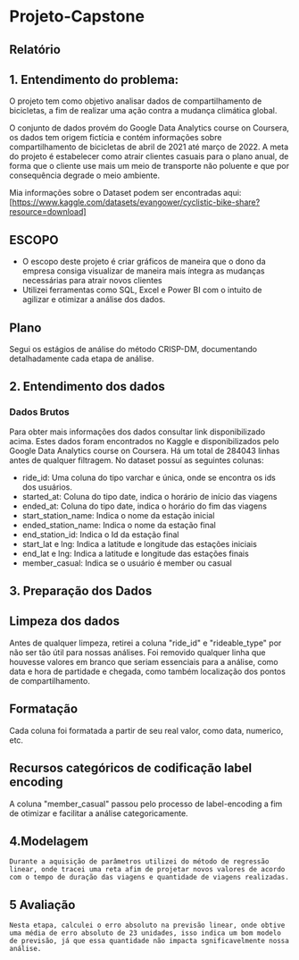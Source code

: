 # Projeto-Capstone
## Relatório 

## 1. Entendimento do problema:
O projeto tem como objetivo analisar dados de compartilhamento de bicicletas, a fim de realizar uma ação contra a mudança climática global.

O conjunto de dados provém do Google Data Analytics course on Coursera, os dados tem origem fictícia e contém informações sobre compartilhamento de bicicletas de abril de 2021 até março de 2022. A meta do projeto é estabelecer como atrair clientes casuais para o plano anual, de forma que o cliente use mais um meio de transporte não poluente e que por consequência degrade o meio ambiente.

Mia informações sobre o Dataset podem ser encontradas aqui: [https://www.kaggle.com/datasets/evangower/cyclistic-bike-share?resource=download]

## ESCOPO

* O escopo deste projeto é criar gráficos de maneira que o dono da empresa consiga visualizar de maneira mais íntegra as mudanças necessárias para atrair novos clientes
* Utilizei ferramentas como SQL, Excel e Power BI com o intuito de agilizar e otimizar a análise dos dados.

## Plano

Segui os estágios de análise do método CRISP-DM, documentando detalhadamente cada etapa de análise.

## 2.  Entendimento dos dados
 ### Dados Brutos

 Para obter mais informações dos dados consultar link disponibilizado acima.
 Estes dados foram encontrados no Kaggle e disponibilizados pelo Google Data Analytics course on Coursera.
 Há um total de 284043 linhas antes de qualquer filtragem.
 No dataset possuí as seguintes colunas:
 * ride_id:
   Uma coluna do tipo varchar e única, onde se encontra os ids dos usuários.
 * started_at:
   Coluna do tipo date, indica o horário de início das viagens
 * ended_at:
   Coluna do tipo date, indica o horário do fim das viagens
 * start_station_name: Indica o nome da estação inicial
 * ended_station_name: Indica o nome da estação final
 * end_station_id: Indica o Id da estação final
 * start_lat e lng: Indica a latitude e longitude das estações iniciais
 * end_lat e lng: Indica a latitude e longitude das estações finais
 * member_casual: Indica se o usuário é member ou casual 
 
## 3. Preparação dos Dados
## Limpeza dos dados
  Antes de qualquer limpeza, retirei a coluna "ride_id" e "rideable_type" por não ser tão útil para nossas análises.
  Foi removido qualquer linha que houvesse valores em branco que seriam essenciais para a análise, como data e hora de partidade e chegada,
  como também localização dos pontos de compartilhamento.
## Formatação
   Cada coluna foi formatada a partir de seu real valor, como data, numerico, etc.
     
## Recursos categóricos de codificação label encoding
   A coluna "member_casual" passou pelo processo de label-encoding a fim de otimizar e facilitar a análise categoricamente.
     
## 4.Modelagem
    Durante a aquisição de parâmetros utilizei do método de regressão linear, onde tracei uma reta afim de projetar novos valores de acordo com o tempo de duração das viagens e quantidade de viagens realizadas.

## 5 Avaliação
    Nesta etapa, calculei o erro absoluto na previsão linear, onde obtive uma média de erro absoluto de 23 unidades, isso indica um bom modelo de previsão, já que essa quantidade não impacta sgnificavelmente nossa análise.
